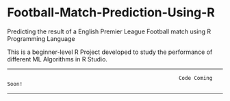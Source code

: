 # Football-Match-Prediction-Using-R

Predicting the result of a English Premier League Football match using R Programming Language


This is a beginner-level R Project developed to study the performance of different ML Algorithms in R Studio.

***********************************************************************************************************************************************
                                                            Code Coming Soon!
***********************************************************************************************************************************************
